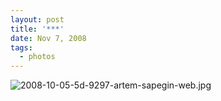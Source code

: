 ```yaml
---
layout: post
title: '***'
date: Nov 7, 2008
tags:
  - photos
---
```


![2008-10-05-5d-9297-artem-sapegin-web.jpg](upload://2008-10-05-5d-9297-artem-sapegin-web.jpg)
